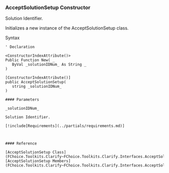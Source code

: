 ﻿### AcceptSolutionSetup Constructor

Solution Identifier.

Initializes a new instance of the AcceptSolutionSetup class.

Syntax

```vbnet
' Declaration

<ConstructorIndexAttribute()>
Public Function New( _
   ByVal _solutionIDNum_ As String _
)

[ConstructorIndexAttribute()]
public AcceptSolutionSetup( 
   string _solutionIDNum_
)

#### Parameters

_solutionIDNum_

Solution Identifier.

[!include[Requirements](../partials/requirements.md)]



#### Reference

[AcceptSolutionSetup Class](FChoice.Toolkits.Clarify~FChoice.Toolkits.Clarify.Interfaces.AcceptSolutionSetup.md)  
[AcceptSolutionSetup Members](FChoice.Toolkits.Clarify~FChoice.Toolkits.Clarify.Interfaces.AcceptSolutionSetup_members.md)